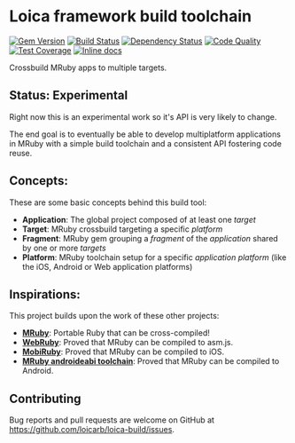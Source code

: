 # Loica framework build toolchain

[![Gem Version][gem-badge]][gem-url]
[![Build Status][ci-badge]][ci-url]
[![Dependency Status][dependencies-badge]][dependencies-url]
[![Code Quality][codequality-badge]][codequality-url]
[![Test Coverage][testcoverage-badge]][testcoverage-url]
[![Inline docs][docscoverage-badge]][docscoverage-url]

Crossbuild MRuby apps to multiple targets.

## Status: Experimental
Right now this is an experimental work so it's API is very likely to change.

The end goal is to eventually be able to develop multiplatform applications in MRuby with a simple build toolchain and a consistent API fostering code reuse.

## Concepts:
These are some basic concepts behind this build tool:

 * **Application**: The global project composed of at least one *target*
 * **Target**: MRuby crossbuild targeting a specific *platform*
 * **Fragment**: MRuby gem grouping a *fragment* of the *application* shared by one or more *targets*
 * **Platform**: MRuby toolchain setup for a specific *application platform* (like the iOS, Android or Web application platforms)

## Inspirations:

This project builds upon the work of these other projects:

 * **[MRuby](https://github.com/mruby/mruby/)**: Portable Ruby that can be cross-compiled!
 * **[WebRuby](https://github.com/xxuejie/webruby)**: Proved that MRuby can be compiled to asm.js.
 * **[MobiRuby](https://github.com/mobiruby/mobiruby-ios)**: Proved that MRuby can be compiled to iOS.
 * **[MRuby androideabi toolchain](https://github.com/mruby/mruby/blob/master/tasks/toolchains/androideabi.rake)**: Proved that MRuby can be compiled to Android.

## Contributing

Bug reports and pull requests are welcome on GitHub at https://github.com/loicarb/loica-build/issues.

[gem-url]: https://rubygems.org/gems/loica-build
[gem-badge]: https://badge.fury.io/rb/rom-repository.svg
[ci-url]: https://travis-ci.org/loicarb/loica-build
[ci-badge]: https://travis-ci.org/loicarb/loica-build.svg?branch=master
[codequality-url]: https://codeclimate.com/github/loicarb/loica-build
[codequality-badge]: https://codeclimate.com/github/loicarb/loica-build/badges/gpa.svg
[testcoverage-url]: https://codeclimate.com/github/loicarb/loica-build/coverage
[testcoverage-badge]: https://codeclimate.com/github/loicarb/loica-build/badges/coverage.svg
[docscoverage-url]: http://inch-ci.org/github/loicarb/loica-build
[docscoverage-badge]: http://inch-ci.org/github/loicarb/loica-build.svg?branch=master
[dependencies-url]: https://gemnasium.com/loicarb/loica-build
[dependencies-badge]: https://gemnasium.com/loicarb/loica-build.svg
